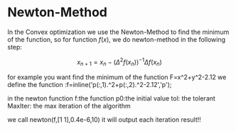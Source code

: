 # Newton-Method
In the Convex optimization we use the Newton-Method to find the minimum of the function, so for function $f(x)$, we do newton-method in the following step:

$$x_{n+1}=x_{n}-(\Delta^2f(x_n))^{-1}\Delta f(x_n)$$

for example you want find the minimum of the function F=x^2+y^2-2.12
we define the function :f=inline('p(:,1).^2+p(:,2).^2-2.12','p');

in the newton function 
f:the function
p0:the initial value
tol: the tolerant
MaxIter: the max iteration of the algorithm

we call newton(f,[1 1],0.4e-6,10) it will output each iteration result!!


